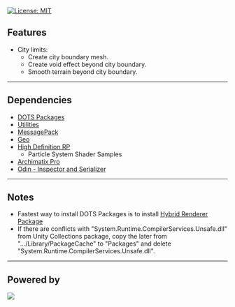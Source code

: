 [![License: MIT](https://img.shields.io/badge/License-MIT-greed.svg)](LICENSE)

## Features
- City limits:
    - Create city boundary mesh.
    - Create void effect beyond city boundary.
    - Smooth terrain beyond city boundary.

----

## Dependencies
- [DOTS Packages](https://unity.com/dots/packages)
- [Utilities](https://github.com/Besjan/Utilities)
- [MessagePack](https://github.com/neuecc/MessagePack-CSharp)
- [Geo](https://gist.github.com/Besjan/64b8ddbfd74d9ed7fc438c502bd7d257)
- [High Definition RP](https://docs.unity3d.com/Packages/com.unity.render-pipelines.high-definition@9.0/manual/index.html)
    - Particle System Shader Samples
- [Archimatix Pro](https://assetstore.unity.com/packages/tools/modeling/archimatix-pro-59733)
- [Odin - Inspector and Serializer](https://assetstore.unity.com/packages/tools/utilities/odin-inspector-and-serializer-89041)

----

## Notes
- Fastest way to install DOTS Packages is to install [Hybrid Renderer Package](https://docs.unity3d.com/Manual/com.unity.rendering.hybrid.html)
- If there are conflicts with "System.Runtime.CompilerServices.Unsafe.dll" from Unity Collections package, copy the later from ".../Library/PackageCache" to "Packages" and delete "System.Runtime.CompilerServices.Unsafe.dll".

----

## Powered by
[![](https://www.jetbrains.com/apple-touch-icon.png)](https://www.jetbrains.com/?from=Our-City)
